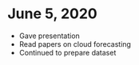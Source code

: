 # June 5, 2020
* Gave presentation
* Read papers on cloud forecasting
* Continued to prepare dataset
